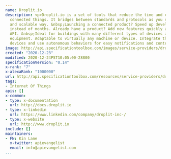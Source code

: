```yaml
---
name: Droplit.io
description: <p>Droplit.io is a set of tools that reduce the time and cost to launch
  connected things. It bridges between standards and protocols as you need in a secure
  and scalable way. &nbsp;Launching a connected product? Speed up development to minutes
  instead of months. Already have a product? Add new features quickly and a public
  API. &nbsp;Ideal for buildings with many different types of devices and specialized
  equipment. Adaptable to virtually any machine or device. Integrate thousands of
  devices and use autonomous behaviors for easy notifications and control.</p>
image: http://api.specificationtoolbox.com/images/service-providers/droplit-io.jpg
created: "2020-12-23"
modified: 2020-12-24PST10:05:00-28800
specificationVersion: "0.14"
x-rank: "7"
x-alexaRank: "1000000"
url: http://api.specificationtoolbox.com/resources/service-providers/droplit-io/
tags:
- Internet Of Things
apis: []
x-common:
- type: x-documentation
  url: http://docs.droplit.io
- type: x-linkedin
  url: https://www.linkedin.com/company/droplit-inc-/
- type: x-website
  url: http://www.droplit.io
include: []
maintainers:
- FN: Kin Lane
  x-twitter: apievangelist
  email: info@apievangelist.com
...
```

